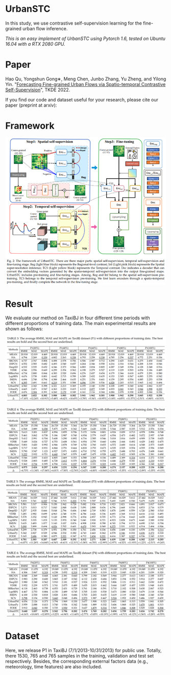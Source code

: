 # UrbanSTC

In this study, we use contrastive self-supervision learning for the fine-grained urban flow inference.

*This is an easy implement of UrbanSTC using Pytorch 1.6, tested on Ubuntu 16.04 with a RTX 2080 GPU.*

# Paper

Hao Qu, Yongshun Gong∗, Meng Chen, Junbo Zhang, Yu Zheng, and Yilong Yin. "[Forecasting Fine-grained Urban Flows via Spatio-temporal Contrastive Self-Supervision]([https://www.computer.org/csdl/journal/tk/5555/01/09864246/1G2VMmbOYtG](https://www.computer.org/csdl/journal/tk/5555/01/09864246/1G2VMmbOYtG))", TKDE 2022.

If you find our code and dataset useful for your research, please cite our paper (preprint at arxiv):

# Framework

![Image text](https://github.com/HaoQu59/UrbanSTC/blob/main/img/framework.png)

# Result

We evaluate our method on TaxiBJ in four different time periods with different proportions of training data. The main experimental results are shown as follows:

![Image text](https://github.com/HaoQu59/UrbanSTC/blob/main/img/results.png)

![Image text](https://github.com/HaoQu59/UrbanSTC/blob/main/img/results2.png)

![Image text](https://github.com/HaoQu59/UrbanSTC/blob/main/img/results3.png)

![Image text](https://github.com/HaoQu59/UrbanSTC/blob/main/img/results4.png)

# Dataset

Here, we release P1 in TaxiBJ (7/1/2013-10/31/2013) for public use. Totally, there 1530, 765 and 765 samples in the training, validation and test set respectively. Besides, the corresponding external factors data (e.g., meteorology, time features) are also included. 

